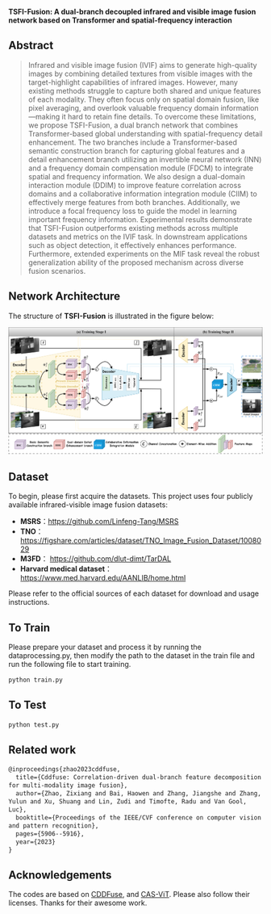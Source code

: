 **TSFI-Fusion: A dual-branch decoupled infrared and visible image fusion network based on Transformer and spatial-frequency interaction**



## Abstract

> Infrared and visible image fusion (IVIF) aims to generate high-quality images by combining detailed textures from visible images with the target-highlight capabilities of infrared images. However, many existing methods struggle to capture both shared and unique features of each modality. They often focus only on spatial domain fusion, like pixel averaging, and overlook valuable frequency domain information—making it hard to retain fine details. To overcome these limitations, we propose TSFI-Fusion, a dual branch network that combines Transformer-based global understanding with spatial-frequency detail enhancement. The two branches include a Transformer-based semantic construction branch for capturing global features and a detail enhancement branch utilizing an invertible neural network (INN) and a frequency domain compensation module (FDCM) to integrate spatial and frequency information. We also design a dual-domain interaction module (DDIM) to improve feature correlation across domains and a collaborative information integration module (CIIM) to effectively merge features from both branches. Additionally, we introduce a focal frequency loss to guide the model in learning important frequency information. Experimental results demonstrate that TSFI-Fusion outperforms existing methods across multiple datasets and metrics on the IVIF task. In downstream applications such as object detection, it effectively enhances performance. Furthermore, extended experiments on the MIF task reveal the robust generalization ability of the proposed mechanism across diverse fusion scenarios.

## Network Architecture

The structure of **TSFI-Fusion** is illustrated in the figure below:


![image](https://github.com/leesir2001/TSFI-Fusion/blob/main/img/The%20network%20architecture.png)


## Dataset
To begin, please first acquire the datasets. This project uses four publicly available infrared-visible image fusion datasets:
- **MSRS**：https://github.com/Linfeng-Tang/MSRS
- **TNO**：https://figshare.com/articles/dataset/TNO_Image_Fusion_Dataset/1008029
- **M3FD**： https://github.com/dlut-dimt/TarDAL
- **Harvard medical  dataset**：https://www.med.harvard.edu/AANLIB/home.html

Please refer to the official sources of each dataset for download and usage instructions.

## To Train

Please prepare your dataset and process it by running the dataprocessing.py, then modify the path to the dataset in the train file and run the following file to start training.

```python
python train.py
```

## To Test

```python
python test.py
```


## Related work

```
@inproceedings{zhao2023cddfuse,
  title={Cddfuse: Correlation-driven dual-branch feature decomposition for multi-modality image fusion},
  author={Zhao, Zixiang and Bai, Haowen and Zhang, Jiangshe and Zhang, Yulun and Xu, Shuang and Lin, Zudi and Timofte, Radu and Van Gool, Luc},
  booktitle={Proceedings of the IEEE/CVF conference on computer vision and pattern recognition},
  pages={5906--5916},
  year={2023}
}
```


## Acknowledgements

The codes are based on [CDDFuse](https://github.com/Zhaozixiang1228/MMIF-CDDFuse), and [CAS-ViT](https://github.com/Tianfang-Zhang/CAS-ViT). Please also follow their licenses. Thanks for their awesome work.
